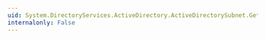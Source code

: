 ```yaml
---
uid: System.DirectoryServices.ActiveDirectory.ActiveDirectorySubnet.GetDirectoryEntry
internalonly: False
---
```

